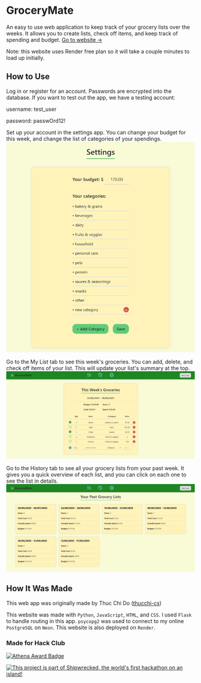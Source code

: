 # GroceryMate

An easy to use web application to keep track of your grocery lists over the weeks. It allows you to create lists, check off items, and keep track of spending and budget.
[Go to website ->](https://grocerymate.onrender.com/login)

Note: this website uses Render free plan so it will take a couple minutes to load up initially.

## How to Use
Log in or register for an account. Passwords are encrypted into the database. If you want to test out the app, we have a testing account:

username: test_user

password: passwOrd12!

Set up your account in the settings app. You can change your budget for this week, and change the list of categories of your spendings.
![alt text](image.png)

Go to the My List tab to see this week's groceries. You can add, delete, and check off items of your list. This will update your list's summary at the top.
![alt text](image-1.png)

Go to the History tab to see all your grocery lists from your past week. It gives you a quick overview of each list, and you can click on each one to see the list in details.
![alt text](image-2.png)

## How It Was Made
This web app was originally made by Thuc Chi Do ([thucchi-cs](https://github.com/thucchi-cs))

This website was made with `Python`, `JavaScript`, `HTML`, and `CSS`. I used `Flask` to handle routing in this app. `psycopg2` was used to connect to my online `PostgreSQL` on `Neon`. This website is also deployed on `Render`.

### Made for Hack Club
[![Athena Award Badge](https://img.shields.io/endpoint?url=https%3A%2F%2Faward.athena.hackclub.com%2Fapi%2Fbadge)](https://award.athena.hackclub.com?utm_source=readme)
<div>
  <a href="https://shipwrecked.hackclub.com/?t=ghrm" target="_blank">
    <img src="https://hc-cdn.hel1.your-objectstorage.com/s/v3/739361f1d440b17fc9e2f74e49fc185d86cbec14_badge.png" 
         alt="This project is part of Shipwrecked, the world's first hackathon on an island!" 
         style="width: 35%;">
  </a>
</div>